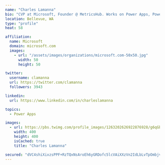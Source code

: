 ```yaml
---
name: "Charles Lamanna"
bio: "CVP at Microsoft, Founder @ MetricsHub. Works on Power Apps, Power Automate, Power Virtual Agent, Common Data Service and Dynamics 365."
location: Bellevue, WA
type: "profile"
heat: 58

affiliation:
  name: Microsoft
  domain: microsoft.com
  images:
    - url: "/assets/images/organizations/microsoft.com-50x50.jpg"
      width: 50
      height: 50

twitter:
  username: clamanna
  url: https://twitter.com/clamanna
  followers: 3943

linkedin:
  url: https://www.linkedin.com/in/charleslamanna

topics:
  - Power Apps

images:
  - url: https://pbs.twimg.com/profile_images/1263202626922876928/g6qGbHZ-_400x400.jpg
    width: 400
    height: 400
    isCached: true
    title: "Charles Lamanna"

secured: "dVC4shiXixzsPPF+RzTQxNsAroEh6yGRDofc5lcVAiXXzVn2IdLbLvTpOmbjvqfbLm1pB/2Dl2laPLvqb/7ypOy5EVZl3Rb1oEKPsLwAYT9zyA09oJquLXMoiZbJBtAWHsR6hWB8vuFzdh+7TkB22roXxpd3+NJNMz5c6M1fnfz8nq2MUfyt43mobk7vO4kaV8tV1ChMXrSWD5tSoK1zeGRaa96pBrXt71sdNV9ax3zSucGUuQd3kv2BXP5z9RD9HHcGIYAPPlTZ5QUmdRAPgfGWO7/LYQXRs7f9Y3oN95eCEX9+VcV43MmReit9S8R7ts3c1qzdPm6L/TNqtg0DEZtQLzI0tYZUkUChCLAhy9rv7qupMtAmvqA1LEPI3jc7aLHg0KjHfoae+gz/Nv6P0rh5r/zrKy6J3JFvB+GqBT4=;0HFZGkSFW/ScnPGEZKUc+g=="
---
```



